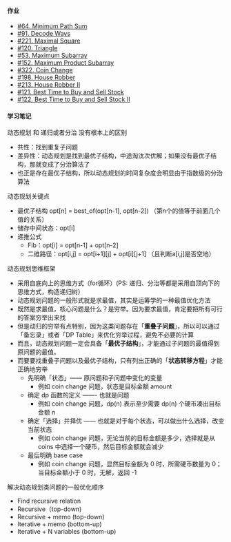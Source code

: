 #### 作业

- [#64. Minimum Path Sum](./Leetcode-64-380.js)
- [#91. Decode Ways](./Leetcode-91-380.js)
- [#221. Maximal Square](./Leetcode-221-380.js)
- [#120. Triangle](./Leetcode-120-380.js)
- [#53. Maximum Subarray](./Leetcode-53-380.js)
- [#152. Maximum Product Subarray](./Leetcode-152-380.js)
- [#322. Coin Change](./Leetcode-322-380.js)
- [#198. House Robber](./Leetcode-198-380.js)
- [#213. House Robber II](./Leetcode-213-380.js)
- [#121. Best Time to Buy and Sell Stock](./Leetcode-121-380.js)
- [#122. Best Time to Buy and Sell Stock II](./Leetcode-122-380.js)

#### 学习笔记

动态规划 和 递归或者分治 没有根本上的区别

- 共性：找到重复子问题
- 差异性：动态规划是找到最优子结构，中途淘汰次优解；如果没有最优子结构，那就变成了分治算法了
- 也正是存在最优子结构，所以动态规划的时间复杂度会明显由于指数级的分治算法

动态规划关键点

- 最优子结构 opt[n] = best_of(opt[n-1], opt[n-2])  （第n个的值等于前面几个值的关系）
- 储存中间状态：opt[i]
- 递推公式
    - Fib：opt[i] = opt[n-1] + opt[n-2]
    - 二维路径：opt[i,j] = opt[i+1][j] + opt[i][j+1] （且判断a[i,j]是否空地）

动态规划思维框架

- 采用自底向上的思维方式（for循环）(PS:  递归、分治等都是采用自顶向下的思维方式，构造递归树）
- 动态规划问题的一般形式就是求最值，其实是运筹学的一种最值优化方法
- 既然是求最值，核心问题是什么？是穷举。因为要求最值，肯定要把所有可行的答案穷举出来找
- 但是动归的穷举有点特别，因为这类问题存在「**重叠子问题**」，所以可以通过「备忘录」或者「DP Table」来优化穷举过程，避免不必要的计算
- 而且，动态规划问题一定会具备「**最优子结构**」，才能通过子问题的最值得到原问题的最值。
- 而要要找重叠子问题以及最优子结构，只有列出正确的「**状态转移方程**」才能正确地穷举
    - 先明确「状态」—— 原问题和子问题中变化的变量
        - 例如 coin change 问题，状态是目标金额 amount
    - 确定 dp 函数的定义 ——- 也就是问题
        - 例如 coin change 问题，dp(n) 表示至少需要 dp(n) 个硬币凑出目标金额 n
    - 确定「选择」并择优 ——  也就是对于每个状态，可以做出什么选择，改变当前状态
        - 例如 coin change 问题，无论当前的目标金额是多少，选择就是从 coins 中选择一个硬币，然后目标金额就会减少
    - 最后明确 base case
        - 例如 coin change 问题，显然目标金额为 0 时，所需硬币数量为 0；当目标金额小于 0 时，无解，返回 -1

解决动态规划类问题的一般优化顺序

- Find recursive relation
- Recursive（top-down)
- Recursive + memo (top-down)
- Iterative + memo (bottom-up)
- Iterative + N variables (bottom-up)